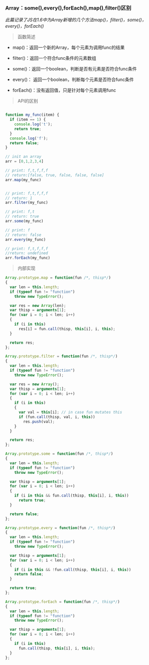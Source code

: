 ### Array：some(),every(),forEach(),map(),filter()区别
*此篇记录了JS在1.6中为Array新增的几个方法map()，filter()，some()，every()，forEach()*

> 函数简述

- map()：返回一个新的Array，每个元素为调用func的结果

- filter()：返回一个符合func条件的元素数组

- some()：返回一个boolean，判断是否有元素是否符合func条件

- every()： 返回一个boolean，判断每个元素是否符合func条件

- forEach()：没有返回值，只是针对每个元素调用func

> API的区别

```javascript

function my_func(item) {
  if (item == 1) {
    console.log('t');
    return true;
  }
  console.log('f');
  return false;
}

// init an array
arr = [0,1,2,3,4]

// print: f,t,f,f,f
// return:[false, true, false, false, false]
arr.map(my_func)


// print: f,t,f,f,f
// return: 1
arr.filter(my_func)

// print: f,t
// return: true
arr.some(my_func)

// print: f
// return: false
arr.every(my_func)

// print: f,t,f,f,f
//return: undefined
arr.forEach(my_func)
```
> 内部实现

```javascript
Array.prototype.map = function(fun /*, thisp*/)
{
  var len = this.length;
  if (typeof fun != "function")
    throw new TypeError();

  var res = new Array(len);
  var thisp = arguments[1];
  for (var i = 0; i < len; i++)
  {
    if (i in this)
      res[i] = fun.call(thisp, this[i], i, this);
  }

  return res;
};

Array.prototype.filter = function(fun /*, thisp*/)
{
  var len = this.length;
  if (typeof fun != "function")
    throw new TypeError();

  var res = new Array();
  var thisp = arguments[1];
  for (var i = 0; i < len; i++)
  {
    if (i in this)
    {
      var val = this[i]; // in case fun mutates this
      if (fun.call(thisp, val, i, this))
        res.push(val);
    }
  }

  return res;
};

Array.prototype.some = function(fun /*, thisp*/)
{
  var len = this.length;
  if (typeof fun != "function")
    throw new TypeError();

  var thisp = arguments[1];
  for (var i = 0; i < len; i++)
  {
    if (i in this && fun.call(thisp, this[i], i, this))
      return true;
  }

  return false;
};

Array.prototype.every = function(fun /*, thisp*/)
{
  var len = this.length;
  if (typeof fun != "function")
    throw new TypeError();

  var thisp = arguments[1];
  for (var i = 0; i < len; i++)
  {
    if (i in this && !fun.call(thisp, this[i], i, this))
    return false;
  }

  return true;
};

Array.prototype.forEach = function(fun /*, thisp*/)
{
  var len = this.length;
  if (typeof fun != "function")
    throw new TypeError();

  var thisp = arguments[1];
  for (var i = 0; i < len; i++)
  {
    if (i in this)
      fun.call(thisp, this[i], i, this);
  }
};
```
